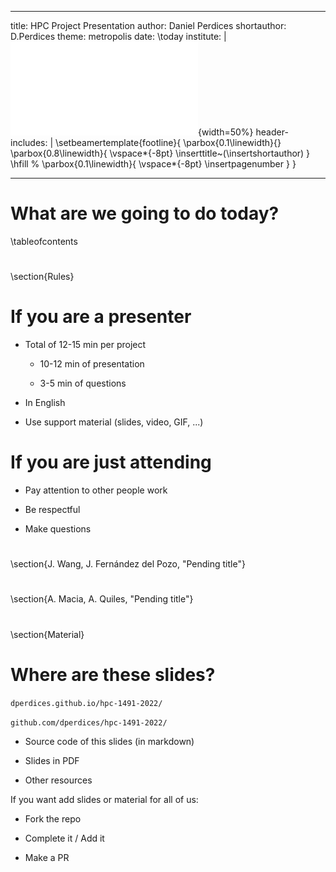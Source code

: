
---
title: HPC Project Presentation
author: Daniel Perdices
shortauthor: D.Perdices
theme: metropolis
date: \today
institute: |
 ![](extra_resources/marcaUAM.pdf){width=50%}
header-includes: |
    \setbeamertemplate{footline}{
        \parbox{0.1\linewidth}{}
        \parbox{0.8\linewidth}{
            \vspace*{-8pt} \inserttitle~(\insertshortauthor)
        }
        \hfill %
        \parbox{0.1\linewidth}{
            \vspace*{-8pt} \insertpagenumber
        }
    }

---

# What are we going to do today?
\tableofcontents

# 
\section{Rules}

# If you are a presenter

- Total of 12-15 min per project

    - 10-12 min of presentation

    - 3-5 min of questions

- In English

- Use support material (slides, video, GIF, ...)

# If you are just attending

- Pay attention to other people work

- Be respectful 

- Make questions


#
\section{J. Wang, J. Fernández del Pozo, "Pending title"}

#
\section{A. Macia, A. Quiles, "Pending title"}


#
\section{Material}

# Where are these slides?
`dperdices.github.io/hpc-1491-2022/`

`github.com/dperdices/hpc-1491-2022/`

- Source code of this slides (in markdown)

- Slides in PDF

- Other resources

If you want add slides or material for all of us:

- Fork the repo

- Complete it / Add it

- Make a PR
